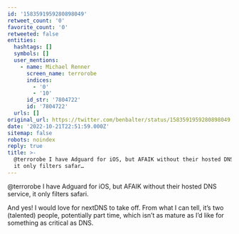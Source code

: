 ```yaml
---
id: '1583591959280898049'
retweet_count: '0'
favorite_count: '0'
retweeted: false
entities:
  hashtags: []
  symbols: []
  user_mentions:
    - name: Michael Renner
      screen_name: terrorobe
      indices:
        - '0'
        - '10'
      id_str: '7804722'
      id: '7804722'
  urls: []
original_url: https://twitter.com/benbalter/status/1583591959280898049
date: '2022-10-21T22:51:59.000Z'
sitemap: false
robots: noindex
reply: true
title: >-
  @terrorobe I have Adguard for iOS, but AFAIK without their hosted DNS service,
  it only filters safar…
---
```


@terrorobe I have Adguard for iOS, but AFAIK without their hosted DNS service, it only filters safari.

And yes! I would love for nextDNS to take off. From what I can tell, it’s two (talented) people, potentially part time, which isn’t as mature as I’d like for something as critical as DNS.